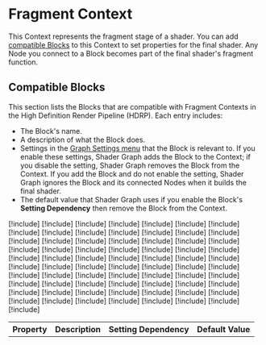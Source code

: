 # Fragment Context

This Context represents the fragment stage of a shader. You can add [compatible Blocks](#compatible-blocks) to this Context to set properties for the final shader. Any Node you connect to a Block becomes part of the final shader's fragment function.

## Compatible Blocks

This section lists the Blocks that are compatible with Fragment Contexts in the High Definition Render Pipeline (HDRP). Each entry includes:

- The Block's name.
- A description of what the Block does.
- Settings in the [Graph Settings menu](https://docs.unity3d.com/Packages/com.unity.shadergraph@latest/index.html?subfolder=/manual/Graph-Settings-Menu.html) that the Block is relevant to. If you enable these settings, Shader Graph adds the Block to the Context; if you disable the setting, Shader Graph removes the Block from the Context. If you add the Block and do not enable the setting, Shader Graph ignores the Block and its connected Nodes when it builds the final shader.
- The default value that Shader Graph uses if you enable the Block's **Setting Dependency** then remove the Block from the Context.

<table>
<tr>
<th>Property</th>
<th>Description</th>
<th>Setting Dependency</th>
<th>Default Value</th>
</tr>

[!include[](snippets/shader-graph-blocks/ambient-occlusion.md)]
[!include[](snippets/shader-graph-blocks/alpha.md)]
[!include[](snippets/shader-graph-blocks/alpha-clip-threshold.md)]
[!include[](snippets/shader-graph-blocks/alpha-clip-threshold-depth-postpass.md)]
[!include[](snippets/shader-graph-blocks/alpha-clip-threshold-depth-prepass.md)]
[!include[](snippets/shader-graph-blocks/alpha-clip-threshold-shadow.md)]
[!include[](snippets/shader-graph-blocks/anisotropy.md)]
[!include[](snippets/shader-graph-blocks/anisotropy-b.md)]
[!include[](snippets/shader-graph-blocks/baked-back-gi.md)]
[!include[](snippets/shader-graph-blocks/baked-gi.md)]
[!include[](snippets/shader-graph-blocks/bent-normal.md)]
[!include[](snippets/shader-graph-blocks/base-color.md)]
[!include[](snippets/shader-graph-blocks/coat-extinction.md)]
[!include[](snippets/shader-graph-blocks/coat-ior.md)]
[!include[](snippets/shader-graph-blocks/coat-mask.md)]
[!include[](snippets/shader-graph-blocks/coat-normal-object-space.md)]
[!include[](snippets/shader-graph-blocks/coat-normal-tangent-space.md)]
[!include[](snippets/shader-graph-blocks/coat-normal-world-space.md)]
[!include[](snippets/shader-graph-blocks/coat-smoothness.md)]
[!include[](snippets/shader-graph-blocks/coat-thickness.md)]
[!include[](snippets/shader-graph-blocks/depth-offset.md)]
[!include[](snippets/shader-graph-blocks/dielectric-ior.md)]
[!include[](snippets/shader-graph-blocks/diffusion-profile.md)]
[!include[](snippets/shader-graph-blocks/distortion.md)]
[!include[](snippets/shader-graph-blocks/distortion-blur.md)]
[!include[](snippets/shader-graph-blocks/emission.md)]
[!include[](snippets/shader-graph-blocks/hair-strand-direction.md)]
[!include[](snippets/shader-graph-blocks/haze-extent.md)]
[!include[](snippets/shader-graph-blocks/haziness.md)]
[!include[](snippets/shader-graph-blocks/hazy-gloss-max-dielectric-f0.md)]
[!include[](snippets/shader-graph-blocks/ior.md)]
[!include[](snippets/shader-graph-blocks/iridescence-coat-fixup-tir.md)]
[!include[](snippets/shader-graph-blocks/iridescence-coat-fixup-tir-clamp.md)]
[!include[](snippets/shader-graph-blocks/iridescence-mask.md)]
[!include[](snippets/shader-graph-blocks/iridescence-thickness.md)]
[!include[](snippets/shader-graph-blocks/iris-normal-object-space.md)]
[!include[](snippets/shader-graph-blocks/iris-normal-tangent-space.md)]
[!include[](snippets/shader-graph-blocks/iris-normal-world-space.md)]
[!include[](snippets/shader-graph-blocks/lobe-mix.md)]
[!include[](snippets/shader-graph-blocks/maos-alpha.md)]
[!include[](snippets/shader-graph-blocks/mask.md)]
[!include[](snippets/shader-graph-blocks/metallic.md)]
[!include[](snippets/shader-graph-blocks/normal-tangent-space.md)]
[!include[](snippets/shader-graph-blocks/normal-object-space.md)]
[!include[](snippets/shader-graph-blocks/normal-world-space.md)]
[!include[](snippets/shader-graph-blocks/normal-alpha.md)]
[!include[](snippets/shader-graph-blocks/refraction-color.md)]
[!include[](snippets/shader-graph-blocks/refraction-distance.md)]
[!include[](snippets/shader-graph-blocks/refraction-index.md)]
[!include[](snippets/shader-graph-blocks/rim-transmission-intensity.md)]
[!include[](snippets/shader-graph-blocks/secondary-smoothness.md)]
[!include[](snippets/shader-graph-blocks/secondary-specular-shift.md)]
[!include[](snippets/shader-graph-blocks/secondary-specular-tint.md)]
[!include[](snippets/shader-graph-blocks/shadow-tint.md)]
[!include[](snippets/shader-graph-blocks/smoothness.md)]
[!include[](snippets/shader-graph-blocks/smoothness-b.md)]
[!include[](snippets/shader-graph-blocks/specular-color.md)]
[!include[](snippets/shader-graph-blocks/so-fixup-max-added-roughness.md)]
[!include[](snippets/shader-graph-blocks/so-fixup-strength-factor.md)]
[!include[](snippets/shader-graph-blocks/so-fixup-visibility-ratio-threshold.md)]
[!include[](snippets/shader-graph-blocks/specular-aa-screen-space-variance.md)]
[!include[](snippets/shader-graph-blocks/specular-aa-threshold.md)]
[!include[](snippets/shader-graph-blocks/specular-occlusion.md)]
[!include[](snippets/shader-graph-blocks/specular-shift.md)]
[!include[](snippets/shader-graph-blocks/specular-tint.md)]
[!include[](snippets/shader-graph-blocks/subsurface-mask.md)]
[!include[](snippets/shader-graph-blocks/tangent-object-space.md)]
[!include[](snippets/shader-graph-blocks/tangent-tangent-space.md)]
[!include[](snippets/shader-graph-blocks/tangent-world-space.md)]
[!include[](snippets/shader-graph-blocks/thickness.md)]
[!include[](snippets/shader-graph-blocks/transmittance.md)]

</table>
